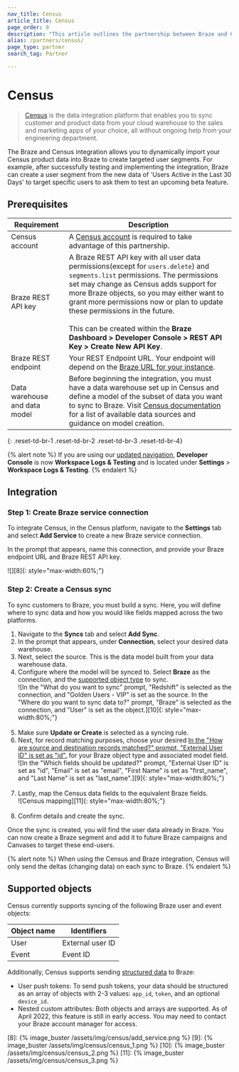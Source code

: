 ```yaml
---
nav_title: Census
article_title: Census
page_order: 9
description: "This article outlines the partnership between Braze and Census, a data integration platform that allows you to dynamically create targeted user segments with data from your cloud warehouse."
alias: /partners/census/
page_type: partner
search_tag: Partner

---
```


# Census

> [Census][1] is the data integration platform that enables you to sync customer and product data from your cloud warehouse to the sales and marketing apps of your choice, all without ongoing help from your engineering department. 

The Braze and Census integration allows you to dynamically import your Census product data into Braze to create targeted user segments. For example, after successfully testing and implementing the integration, Braze can create a user segment from the new data of 'Users Active in the Last 30 Days' to target specific users to ask them to test an upcoming beta feature.

## Prerequisites

| Requirement | Description |
| --- | --- |
| Census account | A [Census account][1] is required to take advantage of this partnership. |
| Braze REST API key | A Braze REST API key with all user data permissions(except for `users.delete`) and `segments.list` permissions. The permissions set may change as Census adds support for more Braze objects, so you may either want to grant more permissions now or plan to update these permissions in the future. <br><br> This can be created within the **Braze Dashboard > Developer Console > REST API Key > Create New API Key**. |
| Braze REST endpoint  | Your REST Endpoint URL. Your endpoint will depend on the [Braze URL for your instance][2]. |
| Data warehouse and data model | Before beginning the integration, you must have a data warehouse set up in Census and define a model of the subset of data you want to sync to Braze. Visit [Census documentation](https://docs.getcensus.com/destinations/braze) for a list of available data sources and guidance on model creation. |
{: .reset-td-br-1 .reset-td-br-2 .reset-td-br-3 .reset-td-br-4}

{% alert note %}
If you are using our [updated navigation]({{site.baseurl}}/navigation/), **Developer Console** is now **Workspace Logs & Testing** and is located under **Settings** > **Workspace Logs & Testing**.
{% endalert %}

## Integration

### Step 1: Create Braze service connection

To integrate Census, in the Census platform, navigate to the **Settings** tab and select **Add Service** to create a new Braze service connection.

In the prompt that appears, name this connection, and provide your Braze endpoint URL and Braze REST API key.

![][8]{: style="max-width:60%;"}

### Step 2: Create a Census sync

To sync customers to Braze, you must build a sync. Here, you will define where to sync data and how you would like fields mapped across the two platforms.

1. Navigate to the **Syncs** tab and select **Add Sync**. 
2. In the prompt that appears, under **Connection**, select your desired data warehouse.
3. Next, select the source. This is the data model built from your data warehouse data.
4. Configure where the model will be synced to. Select **Braze** as the connection, and the [supported object type](#supported-objects) to sync.<br>![In the "What do you want to sync" prompt, "Redshift" is selected as the connection, and "Golden Users - VIP" is set as the source. In the "Where do you want to sync data to?" prompt, "Braze" is selected as the connection, and "User" is set as the object.][10]{: style="max-width:80%;"}<br><br>
5. Make sure **Update or Create** is selected as a syncing rule.
6. Next, for record matching purposes, choose your desired [In the "How are source and destination records matched?" prompt, "External User ID" is set as "id".](#supported-objects) for your Braze object type and associated model field.<br>![In the "Which fields should be updated?" prompt, "External User ID" is set as "id", "Email" is set as "email", "First Name" is set as "first_name", and "Last Name" is set as "last_name".][9]{: style="max-width:80%;"}<br><br>
7. Lastly, map the Census data fields to the equivalent Braze fields.<br>![Census mapping][11]{: style="max-width:80%;"}<br><br>
8. Confirm details and create the sync. 

Once the sync is created, you will find the user data already in Braze. You can now create a Braze segment and add it to future Braze campaigns and Canvases to target these end-users. 

{% alert note %}
When using the Census and Braze integration, Census will only send the deltas (changing data) on each sync to Braze. 
{% endalert %}

## Supported objects

Census currently supports syncing of the following Braze user and event objects:

| Object name | Identifiers |
| --- | --- |
| User | External user ID |
| Event | Event ID |

Additionally, Census supports sending [structured data](https://docs.getcensus.com/destinations/braze#supported-objects) to Braze: 
- User push tokens: To send push tokens, your data should be structured as an array of objects with 2-3 values: `app_id`, `token`, and an optional `device_id`.
- Nested custom attributes: Both objects and arrays are supported. As of April 2022, this feature is still in early access. You may need to contact your Braze account manager for access.

[1]: https://www.getcensus.com/
[2]: {{site.baseurl}}/developer_guide/rest_api/basics/#endpoints
[8]: {% image_buster /assets/img/census/add_service.png %}
[9]: {% image_buster /assets/img/census/census_1.png %}
[10]: {% image_buster /assets/img/census/census_2.png %}
[11]: {% image_buster /assets/img/census/census_3.png %}